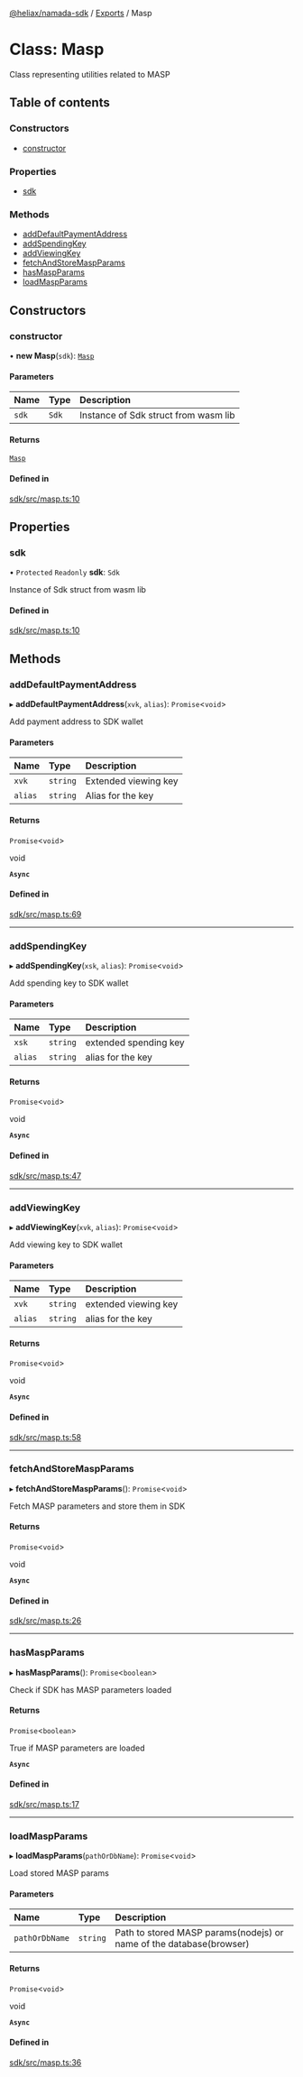 [@heliax/namada-sdk](../README.md) / [Exports](../modules.md) / Masp

# Class: Masp

Class representing utilities related to MASP

## Table of contents

### Constructors

- [constructor](Masp.md#constructor)

### Properties

- [sdk](Masp.md#sdk)

### Methods

- [addDefaultPaymentAddress](Masp.md#adddefaultpaymentaddress)
- [addSpendingKey](Masp.md#addspendingkey)
- [addViewingKey](Masp.md#addviewingkey)
- [fetchAndStoreMaspParams](Masp.md#fetchandstoremaspparams)
- [hasMaspParams](Masp.md#hasmaspparams)
- [loadMaspParams](Masp.md#loadmaspparams)

## Constructors

### constructor

• **new Masp**(`sdk`): [`Masp`](Masp.md)

#### Parameters

| Name | Type | Description |
| :------ | :------ | :------ |
| `sdk` | `Sdk` | Instance of Sdk struct from wasm lib |

#### Returns

[`Masp`](Masp.md)

#### Defined in

[sdk/src/masp.ts:10](https://github.com/anoma/namada-interface/blob/bde0563f/packages/sdk/src/masp.ts#L10)

## Properties

### sdk

• `Protected` `Readonly` **sdk**: `Sdk`

Instance of Sdk struct from wasm lib

#### Defined in

[sdk/src/masp.ts:10](https://github.com/anoma/namada-interface/blob/bde0563f/packages/sdk/src/masp.ts#L10)

## Methods

### addDefaultPaymentAddress

▸ **addDefaultPaymentAddress**(`xvk`, `alias`): `Promise`\<`void`\>

Add payment address to SDK wallet

#### Parameters

| Name | Type | Description |
| :------ | :------ | :------ |
| `xvk` | `string` | Extended viewing key |
| `alias` | `string` | Alias for the key |

#### Returns

`Promise`\<`void`\>

void

**`Async`**

#### Defined in

[sdk/src/masp.ts:69](https://github.com/anoma/namada-interface/blob/bde0563f/packages/sdk/src/masp.ts#L69)

___

### addSpendingKey

▸ **addSpendingKey**(`xsk`, `alias`): `Promise`\<`void`\>

Add spending key to SDK wallet

#### Parameters

| Name | Type | Description |
| :------ | :------ | :------ |
| `xsk` | `string` | extended spending key |
| `alias` | `string` | alias for the key |

#### Returns

`Promise`\<`void`\>

void

**`Async`**

#### Defined in

[sdk/src/masp.ts:47](https://github.com/anoma/namada-interface/blob/bde0563f/packages/sdk/src/masp.ts#L47)

___

### addViewingKey

▸ **addViewingKey**(`xvk`, `alias`): `Promise`\<`void`\>

Add viewing key to SDK wallet

#### Parameters

| Name | Type | Description |
| :------ | :------ | :------ |
| `xvk` | `string` | extended viewing key |
| `alias` | `string` | alias for the key |

#### Returns

`Promise`\<`void`\>

void

**`Async`**

#### Defined in

[sdk/src/masp.ts:58](https://github.com/anoma/namada-interface/blob/bde0563f/packages/sdk/src/masp.ts#L58)

___

### fetchAndStoreMaspParams

▸ **fetchAndStoreMaspParams**(): `Promise`\<`void`\>

Fetch MASP parameters and store them in SDK

#### Returns

`Promise`\<`void`\>

void

**`Async`**

#### Defined in

[sdk/src/masp.ts:26](https://github.com/anoma/namada-interface/blob/bde0563f/packages/sdk/src/masp.ts#L26)

___

### hasMaspParams

▸ **hasMaspParams**(): `Promise`\<`boolean`\>

Check if SDK has MASP parameters loaded

#### Returns

`Promise`\<`boolean`\>

True if MASP parameters are loaded

**`Async`**

#### Defined in

[sdk/src/masp.ts:17](https://github.com/anoma/namada-interface/blob/bde0563f/packages/sdk/src/masp.ts#L17)

___

### loadMaspParams

▸ **loadMaspParams**(`pathOrDbName`): `Promise`\<`void`\>

Load stored MASP params

#### Parameters

| Name | Type | Description |
| :------ | :------ | :------ |
| `pathOrDbName` | `string` | Path to stored MASP params(nodejs) or name of the database(browser) |

#### Returns

`Promise`\<`void`\>

void

**`Async`**

#### Defined in

[sdk/src/masp.ts:36](https://github.com/anoma/namada-interface/blob/bde0563f/packages/sdk/src/masp.ts#L36)
